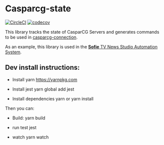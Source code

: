 # Casparcg-state
[![CircleCI](https://circleci.com/gh/SuperFlyTV/casparcg-state.svg?style=svg)](https://circleci.com/gh/SuperFlyTV/casparcg-state)
[![codecov](https://codecov.io/gh/SuperFlyTV/casparcg-state/branch/master/graph/badge.svg)](https://codecov.io/gh/SuperFlyTV/casparcg-state)

This library tracks the state of CasparCG Servers and generates commands to be used in [casparcg-connection](https://github.com/SuperFlyTV/casparcg-connection). 

As an example, this library is used in the [**Sofie** TV News Studio Automation System](https://github.com/nrkno/Sofie-TV-automation/).

## Dev install instructions:

* Install yarn
	https://yarnpkg.com

* Install jest
	yarn global add jest

* Install dependencies
	yarn
	or
	yarn install

Then you can:

* Build:
	yarn build

* run test
	jest

* watch
	yarn watch
